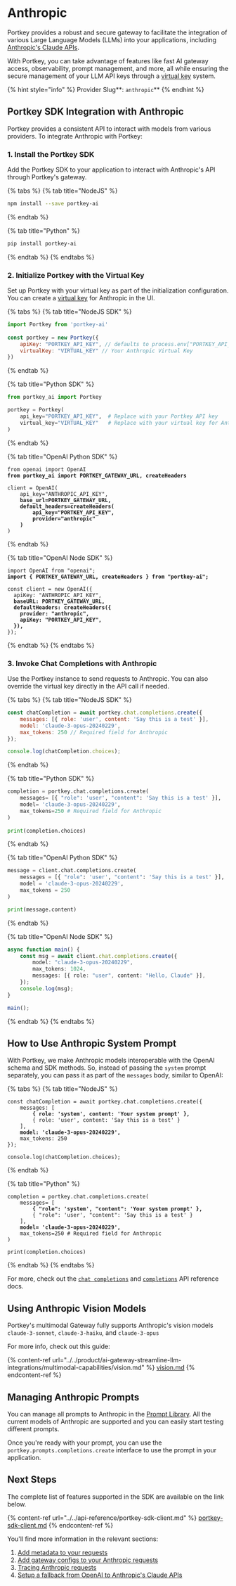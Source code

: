 # Anthropic

Portkey provides a robust and secure gateway to facilitate the integration of various Large Language Models (LLMs) into your applications, including [Anthropic's Claude APIs](https://docs.anthropic.com/claude/reference/getting-started-with-the-api).

With Portkey, you can take advantage of features like fast AI gateway access, observability, prompt management, and more, all while ensuring the secure management of your LLM API keys through a [virtual key](../../product/ai-gateway-streamline-llm-integrations/virtual-keys/) system.

{% hint style="info" %}
Provider Slug**: **<mark style="color:blue;">**`anthropic`**</mark>
{% endhint %}

## Portkey SDK Integration with Anthropic

Portkey provides a consistent API to interact with models from various providers. To integrate Anthropic with Portkey:

### **1. Install the Portkey SDK**

Add the Portkey SDK to your application to interact with Anthropic's API through Portkey's gateway.

{% tabs %}
{% tab title="NodeJS" %}
```bash
npm install --save portkey-ai
```
{% endtab %}

{% tab title="Python" %}
```bash
pip install portkey-ai
```
{% endtab %}
{% endtabs %}

### **2. Initialize Portkey with the Virtual Key**

Set up Portkey with your virtual key as part of the initialization configuration. You can create a [virtual key](../../product/ai-gateway-streamline-llm-integrations/virtual-keys/) for Anthropic in the UI.

{% tabs %}
{% tab title="NodeJS SDK" %}
```javascript
import Portkey from 'portkey-ai'
 
const portkey = new Portkey({
    apiKey: "PORTKEY_API_KEY", // defaults to process.env["PORTKEY_API_KEY"]
    virtualKey: "VIRTUAL_KEY" // Your Anthropic Virtual Key
})
```
{% endtab %}

{% tab title="Python SDK" %}
```python
from portkey_ai import Portkey

portkey = Portkey(
    api_key="PORTKEY_API_KEY",  # Replace with your Portkey API key
    virtual_key="VIRTUAL_KEY"   # Replace with your virtual key for Anthropic
)
```
{% endtab %}

{% tab title="OpenAI Python SDK" %}
<pre class="language-python"><code class="lang-python">from openai import OpenAI
<strong>from portkey_ai import PORTKEY_GATEWAY_URL, createHeaders
</strong>
client = OpenAI(
    api_key="ANTHROPIC_API_KEY",
<strong>    base_url=PORTKEY_GATEWAY_URL,
</strong><strong>    default_headers=createHeaders(
</strong><strong>        api_key="PORTKEY_API_KEY",
</strong><strong>        provider="anthropic"
</strong><strong>    )
</strong>)
</code></pre>
{% endtab %}

{% tab title="OpenAI Node SDK" %}
<pre class="language-typescript"><code class="lang-typescript">import OpenAI from "openai";
<strong>import { PORTKEY_GATEWAY_URL, createHeaders } from "portkey-ai";
</strong>
const client = new OpenAI({
  apiKey: "ANTHROPIC_API_KEY",
<strong>  baseURL: PORTKEY_GATEWAY_URL,
</strong><strong>  defaultHeaders: createHeaders({
</strong><strong>    provider: "anthropic",
</strong><strong>    apiKey: "PORTKEY_API_KEY",
</strong><strong>  }),
</strong>});
</code></pre>
{% endtab %}
{% endtabs %}

### **3. Invoke Chat Completions with Anthropic**

Use the Portkey instance to send requests to Anthropic. You can also override the virtual key directly in the API call if needed.

{% tabs %}
{% tab title="NodeJS SDK" %}
```javascript
const chatCompletion = await portkey.chat.completions.create({
    messages: [{ role: 'user', content: 'Say this is a test' }],
    model: 'claude-3-opus-20240229',
    max_tokens: 250 // Required field for Anthropic
});

console.log(chatCompletion.choices);
```
{% endtab %}

{% tab title="Python SDK" %}
```python
completion = portkey.chat.completions.create(
    messages= [{ "role": 'user', "content": 'Say this is a test' }],
    model= 'claude-3-opus-20240229',
    max_tokens=250 # Required field for Anthropic
)
    
print(completion.choices)
```
{% endtab %}

{% tab title="OpenAI Python SDK" %}
```python
message = client.chat.completions.create(
    messages = [{ "role": 'user', "content": 'Say this is a test' }],
    model = 'claude-3-opus-20240229',
    max_tokens = 250
)

print(message.content)
```
{% endtab %}

{% tab title="OpenAI Node SDK" %}
```typescript
async function main() {
    const msg = await client.chat.completions.create({
        model: "claude-3-opus-20240229",
        max_tokens: 1024,
        messages: [{ role: "user", content: "Hello, Claude" }],
    });
    console.log(msg);
}

main();
```
{% endtab %}
{% endtabs %}

## How to Use Anthropic System Prompt

With Portkey, we make Anthropic models interoperable with the OpenAI schema and SDK methods. So, instead of passing the `system` prompt separately, you can pass it as part of the `messages` body, similar to OpenAI:

{% tabs %}
{% tab title="NodeJS" %}
<pre class="language-javascript"><code class="lang-javascript">const chatCompletion = await portkey.chat.completions.create({
    messages: [
<strong>        { role: 'system', content: 'Your system prompt' },
</strong>        { role: 'user', content: 'Say this is a test' }
    ],
<strong>    model: 'claude-3-opus-20240229',
</strong>    max_tokens: 250
});

console.log(chatCompletion.choices);
</code></pre>
{% endtab %}

{% tab title="Python" %}
<pre class="language-python"><code class="lang-python">completion = portkey.chat.completions.create(
    messages= [
<strong>        { "role": 'system', "content": 'Your system prompt' },
</strong>        { "role": 'user', "content": 'Say this is a test' }
    ],
<strong>    model= 'claude-3-opus-20240229',
</strong>    max_tokens=250 # Required field for Anthropic
)
    
print(completion.choices)
</code></pre>
{% endtab %}
{% endtabs %}

For more, check out the [`chat completions`](../../provider-endpoints/chat.md) and [`completions`](../../provider-endpoints/completions.md) API reference docs.

## Using Anthropic Vision Models

Portkey's multimodal Gateway fully supports Anthropic's vision models `claude-3-sonnet`, `claude-3-haiku`, and `claude-3-opus`

For more info, check out this guide:

{% content-ref url="../../product/ai-gateway-streamline-llm-integrations/multimodal-capabilities/vision.md" %}
[vision.md](../../product/ai-gateway-streamline-llm-integrations/multimodal-capabilities/vision.md)
{% endcontent-ref %}

## Managing Anthropic Prompts

You can manage all prompts to Anthropic in the [Prompt Library](../../product/prompt-library.md). All the current models of Anthropic are supported and you can easily start testing different prompts.

Once you're ready with your prompt, you can use the `portkey.prompts.completions.create` interface to use the prompt in your application.

## Next Steps

The complete list of features supported in the SDK are available on the link below.

{% content-ref url="../../api-reference/portkey-sdk-client.md" %}
[portkey-sdk-client.md](../../api-reference/portkey-sdk-client.md)
{% endcontent-ref %}

You'll find more information in the relevant sections:

1. [Add metadata to your requests](../../product/observability-modern-monitoring-for-llms/metadata.md)
2. [Add gateway configs to your Anthropic requests](../../product/ai-gateway-streamline-llm-integrations/configs.md)
3. [Tracing Anthropic requests](../../product/observability-modern-monitoring-for-llms/traces.md)
4. [Setup a fallback from OpenAI to Anthropic's Claude APIs](../../product/ai-gateway-streamline-llm-integrations/fallbacks.md)
